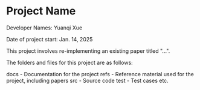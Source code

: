 # Project Name

Developer Names: Yuanqi Xue

Date of project start: Jan. 14, 2025

This project involves re-implementing an existing paper titled "...".

The folders and files for this project are as follows:

docs - Documentation for the project
refs - Reference material used for the project, including papers
src - Source code
test - Test cases
etc.

